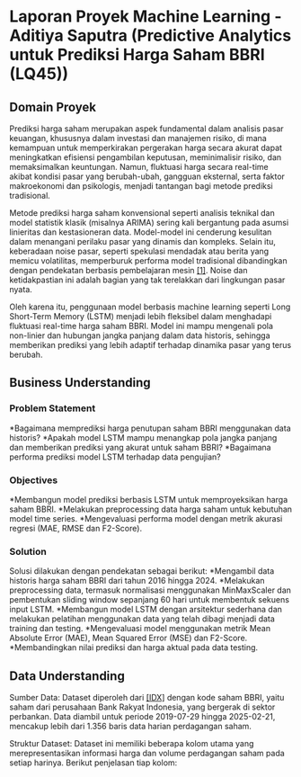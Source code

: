 # Laporan Proyek Machine Learning - Aditiya Saputra (Predictive Analytics untuk Prediksi Harga Saham BBRI (LQ45))

## Domain Proyek

Prediksi harga saham merupakan aspek fundamental dalam analisis pasar keuangan, khususnya dalam investasi dan manajemen risiko, di mana kemampuan untuk memperkirakan pergerakan harga secara akurat dapat meningkatkan efisiensi pengambilan keputusan, meminimalisir risiko, dan memaksimalkan keuntungan. Namun, fluktuasi harga secara real-time akibat kondisi pasar yang berubah-ubah, gangguan eksternal, serta faktor makroekonomi dan psikologis, menjadi tantangan bagi metode prediksi tradisional.

Metode prediksi harga saham konvensional seperti analisis teknikal dan model statistik klasik (misalnya ARIMA) sering kali bergantung pada asumsi linieritas dan kestasioneran data. Model-model ini cenderung kesulitan dalam menangani perilaku pasar yang dinamis dan kompleks. Selain itu, keberadaan noise pasar, seperti spekulasi mendadak atau berita yang memicu volatilitas, memperburuk performa model tradisional dibandingkan dengan pendekatan berbasis pembelajaran mesin [[1]](https://journal.walisongo.ac.id/index.php/square/article/view/5626). Noise dan ketidakpastian ini adalah bagian yang tak terelakkan dari lingkungan pasar nyata.

Oleh karena itu, penggunaan model berbasis machine learning seperti Long Short-Term Memory (LSTM) menjadi lebih fleksibel dalam menghadapi fluktuasi real-time harga saham BBRI. Model ini mampu mengenali pola non-linier dan hubungan jangka panjang dalam data historis, sehingga memberikan prediksi yang lebih adaptif terhadap dinamika pasar yang terus berubah.

## Business Understanding
### Problem Statement
*Bagaimana memprediksi harga penutupan saham BBRI menggunakan data historis?
*Apakah model LSTM mampu menangkap pola jangka panjang dan memberikan prediksi yang akurat untuk saham BBRI?
*Bagaimana performa prediksi model LSTM terhadap data pengujian?

### Objectives
*Membangun model prediksi berbasis LSTM untuk memproyeksikan harga saham BBRI.
*Melakukan preprocessing data harga saham untuk kebutuhan model time series.
*Mengevaluasi performa model dengan metrik akurasi regresi (MAE, RMSE dan F2-Score).

### Solution
Solusi dilakukan dengan pendekatan sebagai berikut:
*Mengambil data historis harga saham BBRI dari tahun 2016 hingga 2024.
*Melakukan preprocessing data, termasuk normalisasi menggunakan MinMaxScaler dan pembentukan sliding window sepanjang 60 hari untuk membentuk sekuens input LSTM.
*Membangun model LSTM dengan arsitektur sederhana dan melakukan pelatihan menggunakan data yang telah dibagi menjadi data training dan testing.
*Mengevaluasi model menggunakan metrik Mean Absolute Error (MAE), Mean Squared Error (MSE) dan F2-Score.
*Membandingkan nilai prediksi dan harga aktual pada data testing.

## Data Understanding
Sumber Data: Dataset diperoleh dari [[IDX]](https://github.com/wildangunawan/Dataset-Saham-IDX/blob/master/Saham/LQ45/BBRI.csv) dengan kode saham BBRI, yaitu saham dari perusahaan Bank Rakyat Indonesia, yang bergerak di sektor perbankan. Data diambil untuk periode 2019-07-29 hingga 2025-02-21, mencakup lebih dari 1.356 baris data harian perdagangan saham.

Struktur Dataset: Dataset ini memiliki beberapa kolom utama yang merepresentasikan informasi harga dan volume perdagangan saham pada setiap harinya. Berikut penjelasan tiap kolom:
